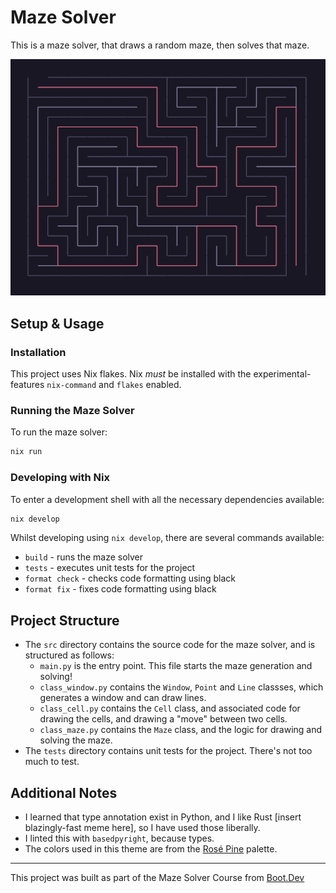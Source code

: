 # Maze Solver

This is a maze solver, that draws a random maze, then solves that maze.

![A screenshot of a solved maze](./docs/solved_maze.png)

## Setup & Usage

### Installation

This project uses Nix flakes. Nix _must_ be installed with the experimental-features `nix-command` and `flakes` enabled.

### Running the Maze Solver

To run the maze solver:

```bash
nix run
```

### Developing with Nix

To enter a development shell with all the necessary dependencies available:

```bash
nix develop
```

Whilst developing using `nix develop`, there are several commands available:

- `build` - runs the maze solver
- `tests` - executes unit tests for the project
- `format check` - checks code formatting using black
- `format fix` - fixes code formatting using black

## Project Structure

- The `src` directory contains the source code for the maze solver, and is structured as follows:
  - `main.py` is the entry point. This file starts the maze generation and solving!
  - `class_window.py` contains the `Window`, `Point` and `Line` classses, which generates a window and can draw lines.
  - `class_cell.py` contains the `Cell` class, and associated code for drawing the cells, and drawing a "move" between two cells.
  - `class_maze.py` contains the `Maze` class, and the logic for drawing and solving the maze.
- The `tests` directory contains unit tests for the project. There's not too much to test.

## Additional Notes

- I learned that type annotation exist in Python, and I like Rust [insert blazingly-fast meme here], so I have used those liberally.
- I linted this with `basedpyright`, because types.
- The colors used in this theme are from the [Rosé Pine](https://rosepinetheme.com/) palette.

---

This project was built as part of the Maze Solver Course from [Boot.Dev](https://www.boot.dev/courses/build-maze-solver-python)
